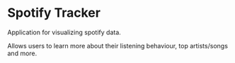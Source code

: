 # Spotify Tracker

Application for visualizing spotify data. 

Allows users to learn more about their listening behaviour, top artists/songs and more.
